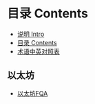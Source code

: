 # 目录 Contents

* [说明 Intro](README.md)
* [目录 Contents](contents.md)
* [术语中英对照表](en_zh.md)

## 以太坊

* [以太坊FQA](FQA.md)
